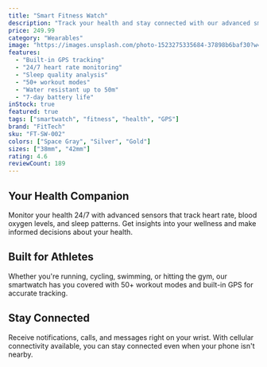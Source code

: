 ```yaml
---
title: "Smart Fitness Watch"
description: "Track your health and stay connected with our advanced smartwatch featuring GPS, heart rate monitoring, and 7-day battery life."
price: 249.99
category: "Wearables"
image: "https://images.unsplash.com/photo-1523275335684-37898b6baf30?w=800&h=800&fit=crop"
features:
  - "Built-in GPS tracking"
  - "24/7 heart rate monitoring"
  - "Sleep quality analysis"
  - "50+ workout modes"
  - "Water resistant up to 50m"
  - "7-day battery life"
inStock: true
featured: true
tags: ["smartwatch", "fitness", "health", "GPS"]
brand: "FitTech"
sku: "FT-SW-002"
colors: ["Space Gray", "Silver", "Gold"]
sizes: ["38mm", "42mm"]
rating: 4.6
reviewCount: 189
---
```


## Your Health Companion

Monitor your health 24/7 with advanced sensors that track heart rate, blood oxygen levels, and sleep patterns. Get insights into your wellness and make informed decisions about your health.

## Built for Athletes

Whether you're running, cycling, swimming, or hitting the gym, our smartwatch has you covered with 50+ workout modes and built-in GPS for accurate tracking.

## Stay Connected

Receive notifications, calls, and messages right on your wrist. With cellular connectivity available, you can stay connected even when your phone isn't nearby.
